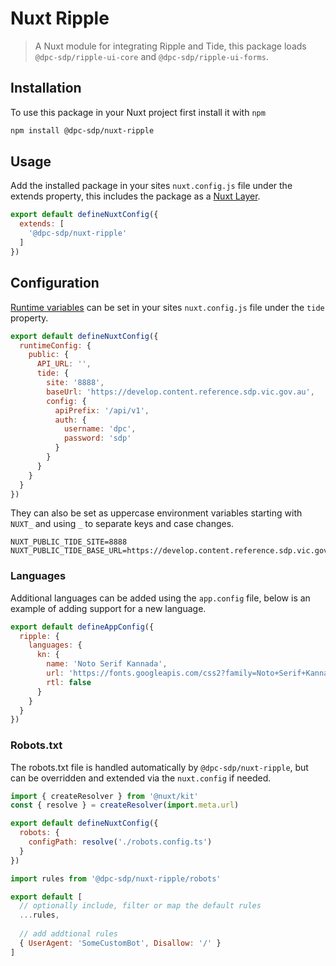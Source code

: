 # Nuxt Ripple

> A Nuxt module for integrating Ripple and Tide, this package loads `@dpc-sdp/ripple-ui-core` and `@dpc-sdp/ripple-ui-forms`.

## Installation

To use this package in your Nuxt project first install it with `npm`

```bash
npm install @dpc-sdp/nuxt-ripple
```

## Usage

Add the installed package in your sites `nuxt.config.js` file under the extends property, this includes the package as a [Nuxt Layer](https://nuxt.com/docs/getting-started/layers).

```js
export default defineNuxtConfig({
  extends: [
    '@dpc-sdp/nuxt-ripple'
  ]
})
```

## Configuration

[Runtime variables](https://nuxt.com/docs/guide/going-further/runtime-config) can be set in your sites `nuxt.config.js` file under the `tide` property. 

```js
export default defineNuxtConfig({
  runtimeConfig: {
    public: {
      API_URL: '',
      tide: {
        site: '8888',
        baseUrl: 'https://develop.content.reference.sdp.vic.gov.au',
        config: {
          apiPrefix: '/api/v1',
          auth: {
            username: 'dpc',
            password: 'sdp'
          }
        }
      }
    }
  }
})
```

They can also be set as uppercase environment variables starting with `NUXT_` and using `_` to separate keys and case changes.

```
NUXT_PUBLIC_TIDE_SITE=8888
NUXT_PUBLIC_TIDE_BASE_URL=https://develop.content.reference.sdp.vic.gov.au
```

### Languages

Additional languages can be added using the `app.config` file, below is an example of adding support for a new language.

```js
export default defineAppConfig({
  ripple: {
    languages: {
      kn: {
        name: 'Noto Serif Kannada',
        url: 'https://fonts.googleapis.com/css2?family=Noto+Serif+Kannada',
        rtl: false
      }
    }
  }
})

```

### Robots.txt

The robots.txt file is handled automatically by `@dpc-sdp/nuxt-ripple`, but can be overridden and extended via the `nuxt.config` if needed.

```js
import { createResolver } from '@nuxt/kit'
const { resolve } = createResolver(import.meta.url)

export default defineNuxtConfig({
  robots: {
    configPath: resolve('./robots.config.ts')
  }
})
```

```js
import rules from '@dpc-sdp/nuxt-ripple/robots'

export default [
  // optionally include, filter or map the default rules
  ...rules,
  
  // add addtional rules
  { UserAgent: 'SomeCustomBot', Disallow: '/' }
]
```
